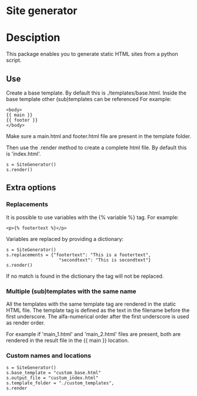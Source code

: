# Site generator

# Desciption
This package enables you to generate static HTML sites from a python script. 

## Use
Create a base template.
By default this is ./templates/base.html. 
Inside the base template other (sub)templates can be referenced
For example:
```
<body>
{{ main }}
{{ footer }}
</body>
```
Make sure a main.html and footer.html file are present in the template folder. 

Then use the .render method to create a complete html file.
By default this is 'index.html'.
```
s = SiteGenerator()
s.render()
```

## Extra options
### Replacements
It is possible to use variables with the {% variable %} tag. 
For example:
```
<p>{% footertext %}</p>
```

Variables are replaced by providing a dictionary:

```
s = SiteGenerator()
s.replacements = {"footertext": "This is a footertext",
                    "secondtext": "This is secondtext"}
s.render()
```
If no match is found in the dictionary the tag will not be replaced.

### Multiple (sub)templates with the same name
All the templates with the same template tag are rendered in the static HTML file. The template tag is defined as the text in the filename before the first underscore.
The alfa-numerical order after the first underscore is used as render order.

For example if 'main_1.html' and 'main_2.html' files are present, both are rendered in the result file in the {{ main }} location.  

### Custom names and locations
```
s = SiteGenerator()
s.base_template = "custom_base.html"  
s.output_file = "custum_index.html"
s.template_folder = "./custom_templates",
s.render
```